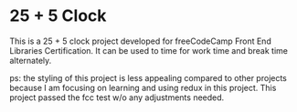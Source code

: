 # 25 + 5 Clock

This is a 25 + 5 clock project developed for freeCodeCamp Front End Libraries Certification.
It can be used to time for work time and break time alternately. 

ps: the styling of this project is less appealing compared to other projects because I am focusing on learning and using redux in this project. This project passed the fcc test w/o any adjustments needed. 